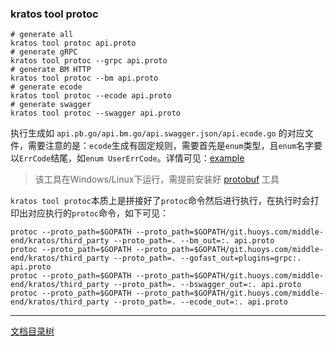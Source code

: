 ### kratos tool protoc

```shell
# generate all
kratos tool protoc api.proto
# generate gRPC
kratos tool protoc --grpc api.proto
# generate BM HTTP
kratos tool protoc --bm api.proto
# generate ecode
kratos tool protoc --ecode api.proto
# generate swagger
kratos tool protoc --swagger api.proto
```

执行生成如 `api.pb.go/api.bm.go/api.swagger.json/api.ecode.go` 的对应文件，需要注意的是：`ecode`生成有固定规则，需要首先是`enum`类型，且`enum`名字要以`ErrCode`结尾，如`enum UserErrCode`。详情可见：[example](https://git.huoys.com/middle-end/kratos/tree/master/example/protobuf)

> 该工具在Windows/Linux下运行，需提前安装好 [protobuf](https://github.com/google/protobuf) 工具

`kratos tool protoc`本质上是拼接好了`protoc`命令然后进行执行，在执行时会打印出对应执行的`protoc`命令，如下可见：

```shell
protoc --proto_path=$GOPATH --proto_path=$GOPATH/git.huoys.com/middle-end/kratos/third_party --proto_path=. --bm_out=:. api.proto
protoc --proto_path=$GOPATH --proto_path=$GOPATH/git.huoys.com/middle-end/kratos/third_party --proto_path=. --gofast_out=plugins=grpc:. api.proto
protoc --proto_path=$GOPATH --proto_path=$GOPATH/git.huoys.com/middle-end/kratos/third_party --proto_path=. --bswagger_out=:. api.proto
protoc --proto_path=$GOPATH --proto_path=$GOPATH/git.huoys.com/middle-end/kratos/third_party --proto_path=. --ecode_out=:. api.proto
```

-------------

[文档目录树](summary.md)
